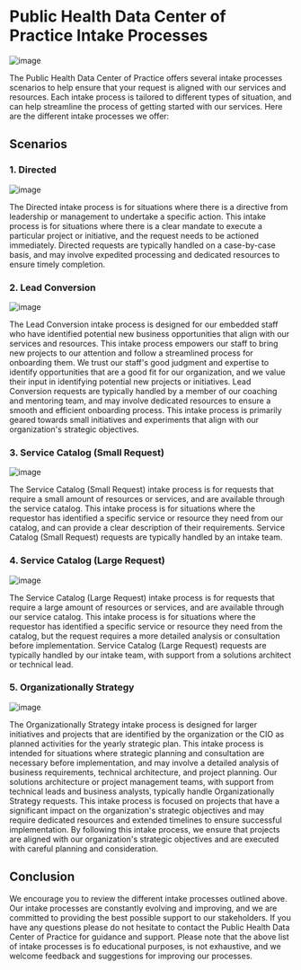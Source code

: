 # Public Health Data Center of Practice Intake Processes

![image](https://user-images.githubusercontent.com/367922/227390154-0808a412-83c9-4dcd-a0db-b9866730e07b.png)

The Public Health Data Center of Practice offers several intake processes scenarios to help ensure that your request is aligned with our services and resources. Each intake process is tailored to different types of situation, and can help streamline the process of getting started with our services. Here are the different intake processes we offer:

## Scenarios 

### 1. Directed

![image](https://user-images.githubusercontent.com/367922/227388467-4c298735-c203-403d-812f-2560f91c483c.png)

The Directed intake process is for situations where there is a directive from leadership or management to undertake a specific action. This intake process is for situations where there is a clear mandate to execute a particular project or initiative, and the request needs to be actioned immediately. Directed requests are typically handled on a case-by-case basis, and may involve expedited processing and dedicated resources to ensure timely completion.

### 2. Lead Conversion

![image](https://user-images.githubusercontent.com/367922/227388598-676252e4-79c3-4ccd-9b06-b9648487b916.png)

The Lead Conversion intake process is designed for our embedded staff who have identified potential new business opportunities that align with our services and resources. This intake process empowers our staff to bring new projects to our attention and follow a streamlined process for onboarding them. We trust our staff's good judgment and expertise to identify opportunities that are a good fit for our organization, and we value their input in identifying potential new projects or initiatives. Lead Conversion requests are typically handled by a member of our coaching and mentoring team, and may involve dedicated resources to ensure a smooth and efficient onboarding process. This intake process is primarily geared towards small initiatives and experiments that align with our organization's strategic objectives.

### 3. Service Catalog (Small Request)

![image](https://user-images.githubusercontent.com/367922/227388756-0840fd02-0d9e-4228-b61e-ba80aff8a94b.png)

The Service Catalog (Small Request) intake process is for requests that require a small amount of resources or services, and are available through the service catalog. This intake process is for situations where the requestor has identified a specific service or resource they need from our catalog, and can provide a clear description of their requirements. Service Catalog (Small Request) requests are typically handled by an intake team.

### 4. Service Catalog (Large Request)

![image](https://user-images.githubusercontent.com/367922/227388979-f353a71b-9953-41bc-8813-deaa4ed446fe.png)

The Service Catalog (Large Request) intake process is for requests that require a large amount of resources or services, and are available through our service catalog. This intake process is for situations where the requestor has identified a specific service or resource they need from the catalog, but the request requires a more detailed analysis or consultation before implementation. Service Catalog (Large Request) requests are typically handled by our intake team, with support from a solutions architect or technical lead.

### 5. Organizationally Strategy

![image](https://user-images.githubusercontent.com/367922/227389182-40837296-da0e-438a-8ebe-fca182d2b861.png)

The Organizationally Strategy intake process is designed for larger initiatives and projects that are identified by the organization or the CIO as planned activities for the yearly strategic plan. This intake process is intended for situations where strategic planning and consultation are necessary before implementation, and may involve a detailed analysis of business requirements, technical architecture, and project planning. Our solutions architecture or project management teams, with support from technical leads and business analysts, typically handle Organizationally Strategy requests. This intake process is focused on projects that have a significant impact on the organization's strategic objectives and may require dedicated resources and extended timelines to ensure successful implementation. By following this intake process, we ensure that projects are aligned with our organization's strategic objectives and are executed with careful planning and consideration.

## Conclusion
We encourage you to review the different intake processes outlined above. Our intake processes are constantly evolving and improving, and we are committed to providing the best possible support to our stakeholders. If you have any questions please do not hesitate to contact the Public Health Data Center of Practice for guidance and support. Please note that the above list of intake processes is fo educational purposes, is not exhaustive, and we welcome feedback and suggestions for improving our processes.

